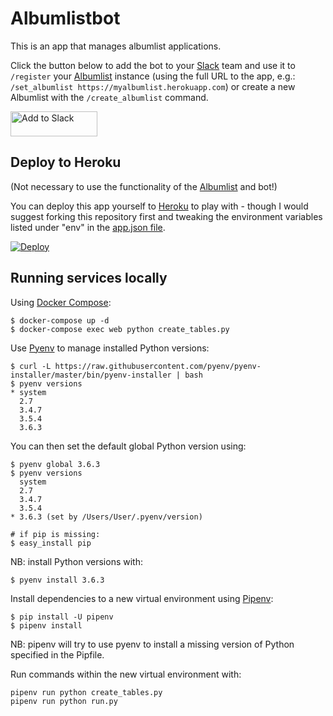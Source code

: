 # Albumlistbot

This is an app that manages albumlist applications. 

Click the button below to add the bot to your [Slack](https://slack.com) team and use it to `/register` your [Albumlist](https://github.com/Ogreman/albumlist) instance (using the full URL to the app, e.g.: `/set_albumlist https://myalbumlist.herokuapp.com`) or create a new Albumlist with the `/create_albumlist` command.

<a href="https://slack.com/oauth/authorize?client_id=10066701634.66761250224&scope=bot,commands,chat:write:bot,channels:history,links:read"><img alt="Add to Slack" height="40" width="139" src="https://platform.slack-edge.com/img/add_to_slack.png" srcset="https://platform.slack-edge.com/img/add_to_slack.png 1x, https://platform.slack-edge.com/img/add_to_slack@2x.png 2x" /></a>

## Deploy to Heroku

(Not necessary to use the functionality of the [Albumlist](https://github.com/Ogreman/albumlist) and bot!)

You can deploy this app yourself to [Heroku](https://heroku.com/) to play with - though I would suggest forking this repository first and tweaking the environment variables listed under "env" in the [app.json file](https://github.com/Ogreman/albumlistbot/blob/master/app.json).

[![Deploy](https://www.herokucdn.com/deploy/button.png)](https://heroku.com/deploy)

## Running services locally

Using [Docker Compose](https://docs.docker.com/compose/install/):

```
$ docker-compose up -d
$ docker-compose exec web python create_tables.py
```

Use [Pyenv](https://github.com/pyenv/pyenv) to manage installed Python versions:

```
$ curl -L https://raw.githubusercontent.com/pyenv/pyenv-installer/master/bin/pyenv-installer | bash
$ pyenv versions
* system
  2.7
  3.4.7
  3.5.4
  3.6.3
```

You can then set the default global Python version using:
```
$ pyenv global 3.6.3
$ pyenv versions
  system
  2.7
  3.4.7
  3.5.4
* 3.6.3 (set by /Users/User/.pyenv/version)

# if pip is missing:
$ easy_install pip
```

NB: install Python versions with:
```
$ pyenv install 3.6.3
```

Install dependencies to a new virtual environment using [Pipenv](https://docs.pipenv.org/):

```
$ pip install -U pipenv
$ pipenv install
```

NB: pipenv will try to use pyenv to install a missing version of Python specified in the Pipfile.

Run commands within the new virtual environment with:
```
pipenv run python create_tables.py
pipenv run python run.py
```
